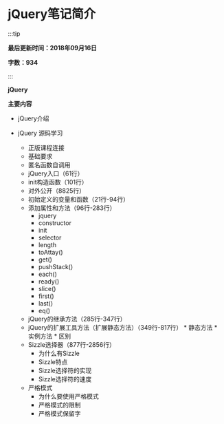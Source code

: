 # jQuery笔记简介

:::tip

**最后更新时间：2018年09月16日**

**字数：934**

:::


**jQuery**

**主要内容**

* jQuery介绍

* jQuery 源码学习
    * 正版课程连接
    * 基础要求
    * 匿名函数自调用
    * jQuery入口（61行）
    * init构造函数（101行）
    * 对外公开（8825行）
    * 初始定义的变量和函数（21行-94行）
    * 添加属性和方法（96行-283行）
      * jquery
      * constructor
      * init
      * selector
      * length
      * toAttay()
      * get()
      * pushStack()
      * each()
      * ready()
      * slice()
      * first()
      * last()
      * eq()
    *  jQuery的继承方法（285行-347行）
    *  jQuery的扩展工具方法（扩展静态方法）（349行-817行）
      * 静态方法
      * 实例方法
      * 区别
    * Sizzle选择器（877行-2856行）
      * 为什么有Sizzle
      * Sizzle特点
      * Sizzle选择符的实现
      * Sizzle选择符的速度
    * 严格模式
      * 为什么要使用严格模式
      * 严格模式的限制
      * 严格模式保留字

